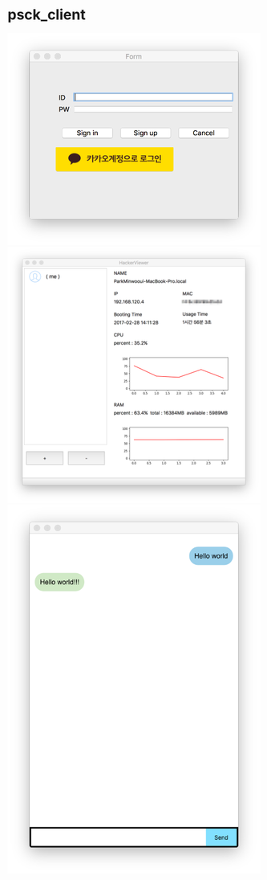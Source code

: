 # psck_client

![Main window](./screenshots/screenshot_login.png)
![Main window](./screenshots/screenshot_main.png)
![Main window](./screenshots/screenshot_chat.png)
